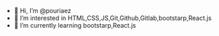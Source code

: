 - 👋 Hi, I’m @pouriaez
- 👀 I’m interested in HTML,CSS,JS,Git,Github,Gitlab,bootstarp,React.js
- 🌱 I’m currently learning bootstarp,React.js


<!---
pouriaez/pouriaez is a ✨ special ✨ repository because its `README.md` (this file) appears on your GitHub profile.
You can click the Preview link to take a look at your changes.
--->
